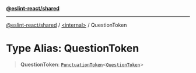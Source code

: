 [**@eslint-react/shared**](../../README.md)

***

[@eslint-react/shared](../../README.md) / [\<internal\>](../README.md) / QuestionToken

# Type Alias: QuestionToken

> **QuestionToken**: [`PunctuationToken`](../interfaces/PunctuationToken.md)\<[`QuestionToken`](../enumerations/SyntaxKind.md#questiontoken)\>
